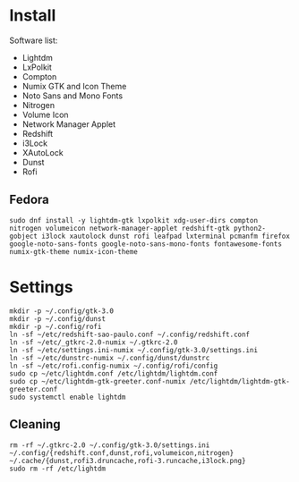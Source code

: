# Install

Software list:
* Lightdm
* LxPolkit
* Compton
* Numix GTK and Icon Theme
* Noto Sans and Mono Fonts
* Nitrogen
* Volume Icon
* Network Manager Applet
* Redshift
* i3Lock
* XAutoLock
* Dunst
* Rofi

## Fedora
```
sudo dnf install -y lightdm-gtk lxpolkit xdg-user-dirs compton nitrogen volumeicon network-manager-applet redshift-gtk python2-gobject i3lock xautolock dunst rofi leafpad lxterminal pcmanfm firefox google-noto-sans-fonts google-noto-sans-mono-fonts fontawesome-fonts numix-gtk-theme numix-icon-theme
```

# Settings
```
mkdir -p ~/.config/gtk-3.0
mkdir -p ~/.config/dunst
mkdir -p ~/.config/rofi
ln -sf ~/etc/redshift-sao-paulo.conf ~/.config/redshift.conf
ln -sf ~/etc/_gtkrc-2.0-numix ~/.gtkrc-2.0
ln -sf ~/etc/settings.ini-numix ~/.config/gtk-3.0/settings.ini
ln -sf ~/etc/dunstrc-numix ~/.config/dunst/dunstrc
ln -sf ~/etc/rofi.config-numix ~/.config/rofi/config
sudo cp ~/etc/lightdm.conf /etc/lightdm/lightdm.conf
sudo cp ~/etc/lightdm-gtk-greeter.conf-numix /etc/lightdm/lightdm-gtk-greeter.conf
sudo systemctl enable lightdm
```

## Cleaning
```
rm -rf ~/.gtkrc-2.0 ~/.config/gtk-3.0/settings.ini ~/.config/{redshift.conf,dunst,rofi,volumeicon,nitrogen} ~/.cache/{dunst,rofi3.druncache,rofi-3.runcache,i3lock.png}
sudo rm -rf /etc/lightdm
```
